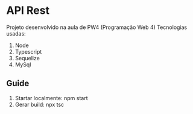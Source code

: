 # API Rest
Projeto desenvolvido na aula de PW4 (Programação Web 4)
Tecnologias usadas:
1. Node
2. Typescript
3. Sequelize
4. MySql

## Guide
1. Startar localmente: npm start
2. Gerar build: npx tsc